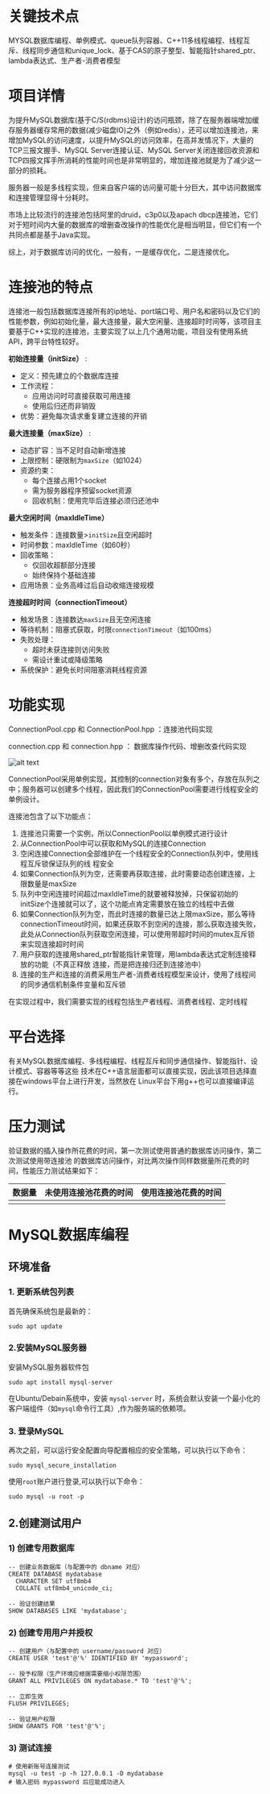 # 关键技术点

MYSQL数据库编程、单例模式、queue队列容器、C++11多线程编程、线程互斥、线程同步通信和unique_lock、基于CAS的原子整型、智能指针shared_ptr、lambda表达式、生产者-消费者模型

# 项目详情

为提升MySQL数据库(基于C/S(rdbms)设计)的访问瓶颈，除了在服务器端增加缓存服务器缓存常用的数据(减少磁盘IO)之外（例如redis），还可以增加连接池，来增加MySQL的访问速度，以提升MySQL的访问效率，在高并发情况下，大量的TCP三报文握手、MySQL Server连接认证、MySQL Server关闭连接回收资源和TCP四报文挥手所消耗的性能时间也是非常明显的，增加连接池就是为了减少这一部分的损耗。

服务器一般是多线程实现，但来自客户端的访问量可能十分巨大，其中访问数据库和连接管理显得十分耗时。

市场上比较流行的连接池包括阿里的druid，c3p0以及apach dbcp连接池，它们对于短时间内大量的数据库的增删查改操作的性能优化是相当明显，但它们有一个共同点都是基于Java实现。

综上，对于数据库访问的优化，一般有，一是缓存优化，二是连接优化。


# 连接池的特点

连接池一般包括数据库连接所有的ip地址、port端口号、用户名和密码以及它们的性能参数，例如初始化量，最大连接量，最大空闲量、连接超时时间等，该项目主要基于C++实现的连接池，主要实现了以上几个通用功能，项目没有使用系统API，跨平台特性较好。


**初始连接量（initSize）** : 
- 定义：预先建立的个数据库连接
- 工作流程： 
    - 应用访问时可直接获取可用连接
    - 使用后归还而非销毁
- 优势：避免每次请求重复建立连接的开销


**最大连接量（maxSize）** :

- 动态扩容：当不足时自动新增连接
- 上限控制：硬限制为`maxSize`（如1024）
- 资源约束：
    - 每个连接占用1个socket
    - 需为服务器程序预留socket资源
    - 回收机制：使用完毕后连接必须归还池中

**最大空闲时间（maxIdleTime）**

- 触发条件：连接数量>`initSize`且空闲超时
- 时间参数：maxIdleTime（如60秒）
- 回收策略：
    - 仅回收超额部分连接
    - 始终保持个基础连接
- 应用场景：业务高峰过后自动收缩连接规模

**连接超时时间（connectionTimeout）**

- 触发场景：连接数达`maxSize`且无空闲连接
- 等待机制：阻塞式获取，时限`connectionTimeout`（如100ms）
- 失败处理：
    - 超时未获连接则访问失败
    - 需设计重试或降级策略
- 系统保护：避免长时间阻塞消耗线程资源

# 功能实现

ConnectionPool.cpp 和 ConnectionPool.hpp ：连接池代码实现

connection.cpp 和 connection.hpp ： 数据库操作代码、增删改查代码实现

![alt text](image.png)

ConnectionPool采用单例实现，其控制的connection对象有多个，存放在队列之中；服务器可以创建多个线程，因此我们的ConnectionPool需要进行线程安全的单例设计。

连接池包含了以下功能点：
1. 连接池只需要一个实例，所以ConnectionPool以单例模式进行设计
2. 从ConnectionPool中可以获取和MySQL的连接Connection
3. 空闲连接Connection全部维护在一个线程安全的Connection队列中，使用线程互斥锁保证队列的线
程安全
4. 如果Connection队列为空，还需要再获取连接，此时需要动态创建连接，上限数量是maxSize
5. 队列中空闲连接时间超过maxIdleTime的就要被释放掉，只保留初始的initSize个连接就可以了，这个功能点肯定需要放在独立的线程中去做
6. 如果Connection队列为空，而此时连接的数量已达上限maxSize，那么等待connectionTimeout时间，如果还获取不到空闲的连接，那么获取连接失败，此处从Connection队列获取空闲连接，可以使用带超时时间的mutex互斥锁来实现连接超时时间
7. 用户获取的连接用shared_ptr智能指针来管理，用lambda表达式定制连接释放的功能（不真正释放
连接，而是把连接归还到连接池中）
8. 连接的生产和连接的消费采用生产者-消费者线程模型来设计，使用了线程间的同步通信机制条件变量和互斥锁

在实现过程中，我们需要实现的线程包括生产者线程、消费者线程、定时线程

# 平台选择

有关MySQL数据库编程、多线程编程、线程互斥和同步通信操作、智能指针、设计模式、容器等等这些
技术在C++语言层面都可以直接实现，因此该项目选择直接在windows平台上进行开发，当然放在
Linux平台下用g++也可以直接编译运行。

# 压力测试

验证数据的插入操作所花费的时间，第一次测试使用普通的数据库访问操作，第二次测试使用带连接池
的数据库访问操作，对比两次操作同样数据量所花费的时间，性能压力测试结果如下：

| 数据量 | 未使用连接池花费的时间 | 使用连接池花费的时间 |
|--| -- | ---| 
| | | |



# MySQL数据库编程

## 环境准备

### 1. 更新系统包列表

首先确保系统包是最新的：
```shell
sudo apt update
```
### 2.安装MySQL服务器

安装MySQL服务器软件包
```shell
sudo apt install mysql-server
```
在Ubuntu/Debain系统中，安装 `mysql-server` 时，系统会默认安装一个最小化的客户端组件（如`mysql`命令行工具）,作为服务端的依赖项。

### 3. 登录MySQL

再次之前，可以运行安全配置向导配置相应的安全策略，可以执行以下命令：
```shell
sudo mysql_secure_installation
```
使用`root`账户进行登录,可以执行以下命令：
```shell
sudo mysql -u root -p
```



## 2.创建测试用户

### 1) 创建专用数据库

```mysql
-- 创建业务数据库（与配置中的 dbname 对应）
CREATE DATABASE mydatabase 
  CHARACTER SET utf8mb4 
  COLLATE utf8mb4_unicode_ci;

-- 验证创建结果
SHOW DATABASES LIKE 'mydatabase';
```

### 2) 创建专用用户并授权

```mysql
-- 创建用户（与配置中的 username/password 对应）
CREATE USER 'test'@'%' IDENTIFIED BY 'mypassword';

-- 授予权限（生产环境应根据需要缩小权限范围）
GRANT ALL PRIVILEGES ON mydatabase.* TO 'test'@'%';

-- 立即生效
FLUSH PRIVILEGES;

-- 验证用户权限
SHOW GRANTS FOR 'test'@'%';
```

### 3) 测试连接

```mysql
# 使用新账号连接测试
mysql -u test -p -h 127.0.0.1 -D mydatabase
# 输入密码 mypassword 后应能成功进入
```
